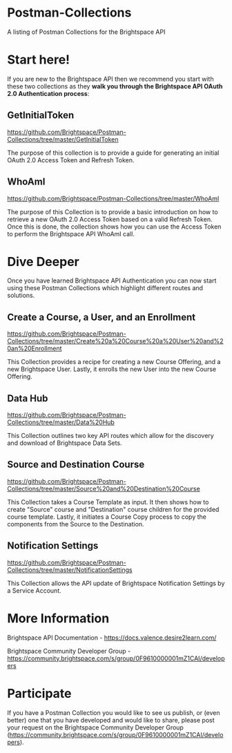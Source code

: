# Postman-Collections
A listing of Postman Collections for the Brightspace API

# Start here!
If you are new to the Brightspace API then we recommend you start with these two collections as they **walk you through the Brightspace API OAuth 2.0 Authentication process**:

## GetInitialToken

https://github.com/Brightspace/Postman-Collections/tree/master/GetInitialToken

The purpose of this collection is to provide a guide for generating an initial OAuth 2.0 Access Token and Refresh Token.

## WhoAmI

https://github.com/Brightspace/Postman-Collections/tree/master/WhoAmI

The purpose of this Collection is to provide a basic introduction on how to retrieve a new OAuth 2.0 Access Token based on a valid Refresh Token. Once this is done, the collection shows how you can use the Access Token to perform the Brightspace API WhoAmI call.

# Dive Deeper
Once you have learned Brightspace API Authentication you can now start using these Postman Collections which highlight different routes and solutions.

## Create a Course, a User, and an Enrollment

https://github.com/Brightspace/Postman-Collections/tree/master/Create%20a%20Course%20a%20User%20and%20an%20Enrollment

This Collection provides a recipe for creating a new Course Offering, and a new Brightspace User. Lastly, it enrolls the new User into the new Course Offering.

## Data Hub

https://github.com/Brightspace/Postman-Collections/tree/master/Data%20Hub

This Collection outlines two key API routes which allow for the discovery and download of Brightspace Data Sets.

## Source and Destination Course

https://github.com/Brightspace/Postman-Collections/tree/master/Source%20and%20Destination%20Course

This Collection takes a Course Template as input. It then shows how to create "Source" course and "Destination" course children for the provided course template. Lastly, it initiates a Course Copy process to copy the components from the Source to the Destination.

## Notification Settings

https://github.com/Brightspace/Postman-Collections/tree/master/NotificationSettings

This Collection allows the API update of Brightspace Notification Settings by a Service Account.

# More Information

Brightspace API Documentation - https://docs.valence.desire2learn.com/

Brightspace Community Developer Group - https://community.brightspace.com/s/group/0F9610000001mZ1CAI/developers

# Participate

If you have a Postman Collection you would like to see us publish, or (even better) one that you have developed and would like to share, please post your request on the Brightspace Community Developer Group (https://community.brightspace.com/s/group/0F9610000001mZ1CAI/developers).
